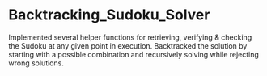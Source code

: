 # Backtracking_Sudoku_Solver
Implemented several helper functions for retrieving, verifying &amp; checking the Sudoku at any given point in execution.  Backtracked the solution by starting with a possible combination and recursively solving while rejecting wrong solutions.
